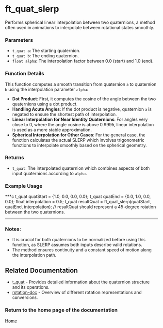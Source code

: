 # ft_quat_slerp
Performs spherical linear interpolation between two quaternions, a method often used in animations to interpolate between rotational states smoothly.

### Parameters
- `t_quat a`: The starting quaternion.
- `t_quat b`: The ending quaternion.
- `float alpha`: The interpolation factor between 0.0 (start) and 1.0 (end).

### Function Details
This function computes a smooth transition from quaternion `a` to quaternion `b` using the interpolation parameter `alpha`:
- **Dot Product**: First, it computes the cosine of the angle between the two quaternions using a dot product.
- **Handling Acute Angles**: If the dot product is negative, quaternion `a` is negated to ensure the shortest path of interpolation.
- **Linear Interpolation for Near Identity Quaternions**: For angles very close to 0, where the angle cosine is above 0.9995, linear interpolation is used as a more stable approximation.
- **Spherical Interpolation for Other Cases**: For the general case, the function calculates the actual SLERP which involves trigonometric functions to interpolate smoothly based on the spherical geometry.

### Returns
- `t_quat`: The interpolated quaternion which combines aspects of both input quaternions according to `alpha`.

### Example Usage
***c
t_quat quatStart = {1.0, 0.0, 0.0, 0.0};
t_quat quatEnd = {0.0, 1.0, 0.0, 0.0};
float interpolation = 0.5;
t_quat resultQuat = ft_quat_slerp(quatStart, quatEnd, interpolation);
// resultQuat should represent a 45-degree rotation between the two quaternions.
***

### Notes:
- It is crucial for both quaternions to be normalized before using this function, as SLERP assumes both inputs describe valid rotations.
- The method ensures continuity and a constant speed of motion along the interpolation path.

## Related Documentation
- [t_quat](./t_quat.md) - Provides detailed information about the quaternion structure and its operations.
- [rotation-doc](../rotation-doc.md) - Overview of different rotation representations and conversions.

### Return to the home page of the documentation
[Home](../../home.md)
